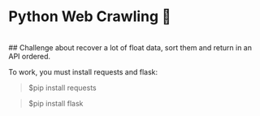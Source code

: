 # Python Web Crawling 🐍
</br>
## Challenge about recover a lot of float data, sort them and return in an API ordered.

To work, you must install requests and flask:
> $pip install requests

> $pip install flask
  

